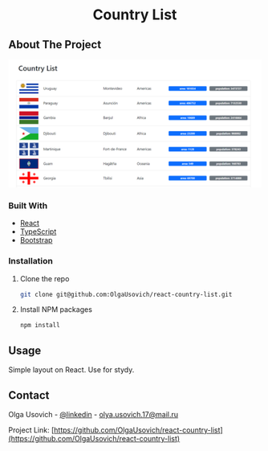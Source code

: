 
<h1 align="center">Country List</h1>


<!-- ABOUT THE PROJECT -->
## About The Project

![app-screenshot.png](./app-screenshot.png)

### Built With

* [React](https://ru.reactjs.org/)
* [TypeScript](https://www.typescriptlang.org/)
* [Bootstrap](https://getbootstrap.com/docs/5.1/getting-started/introduction/)

### Installation

1. Clone the repo
   ```sh
   git clone git@github.com:OlgaUsovich/react-country-list.git
   ```
2. Install NPM packages
   ```sh
   npm install
   ```

<!-- USAGE EXAMPLES -->
## Usage

Simple layout on React. Use for stydy.


<!-- CONTACT -->
## Contact

Olga Usovich - [@linkedin](https://www.linkedin.com/in/volha-usovich-758119205) - olya.usovich.17@mail.ru

Project Link: [https://github.com/OlgaUsovich/react-country-list](https://github.com/OlgaUsovich/react-country-list)